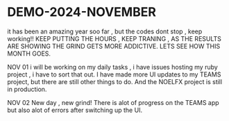 # DEMO-2024-NOVEMBER
it has been an amazing year soo far , but the codes dont stop , keep working!!
KEEP PUTTING THE HOURS , KEEP TRANING , AS THE RESULTS ARE SHOWING THE GRIND GETS MORE ADDICTIVE.
LETS SEE HOW THIS MONTH GOES.


NOV 01
i will be working on my daily tasks , i have issues hosting my ruby project , i have to sort that out.
I have made more UI updates to my TEAMS project, but there are still other things to do.
And the NOELFX project is still in production.

NOV 02
New day , new grind!
There is alot of progress on the TEAMS app but also alot of errors after switching up the UI. 
